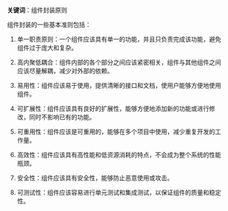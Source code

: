 **关键词**：组件封装原则

组件封装的一些基本准则包括：

1. 单一职责原则：一个组件应该具有单一的功能，并且只负责完成该功能，避免组件过于庞大和复杂。

2. 高内聚低耦合：组件内部的各个部分之间应该紧密相关，组件与其他组件之间应该尽量解耦，减少对外部的依赖。

3. 易用性：组件应该易于使用，提供清晰的接口和文档，使用户能够方便地使用组件。

4. 可扩展性：组件应该具有良好的扩展性，能够方便地添加新的功能或进行修改，同时不影响已有的功能。

5. 可重用性：组件应该是可重用的，能够在多个项目中使用，减少重复开发的工作量。

6. 高效性：组件应该具有高性能和低资源消耗的特点，不会成为整个系统的性能瓶颈。

7. 安全性：组件应该具有安全性，能够防止恶意使用或攻击。

8. 可测试性：组件应该容易进行单元测试和集成测试，以保证组件的质量和稳定性。
